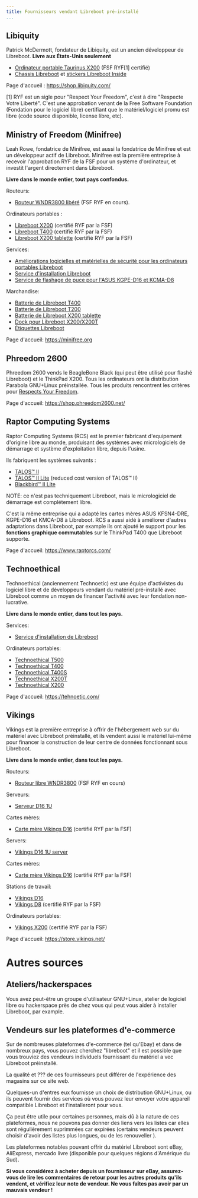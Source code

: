 ```yaml
---
title: Fournisseurs vendant Libreboot pré-installé
...
```


Libiquity
---------

Patrick McDermott, fondateur de Libiquity, est un ancien développeur de Libreboot. **Livre aux États-Unis seulement**

-   [Ordinateur portable Taurinus X200](https://shop.libiquity.com/product/taurinus-x200) (FSF RYF[1] certifié)
-   [Chassis Libreboot](https://shop.libiquity.com/product/libreboot-stickers-shaped-matte-vinyl-2x2.25-3-pack) et [stickers Libreboot Inside](https://shop.libiquity.com/product/libreboot-inside-case-badges-3-pack)

Page d'accueil :
<https://shop.libiquity.com/>

[1] RYF est un sigle pour "Respect Your Freedom", c'est à dire "Respecte Votre Liberté". C'est une approbation venant de la Free Software Foundation (Fondation pour le logiciel libre) certifiant que le matériel/logiciel promu est libre (code source disponible, license libre, etc).

Ministry of Freedom (Minifree)
-----------------------------

Leah Rowe, fondatrice de Minifree, est aussi la fondatrice de Minifree et est un développeur actif de Libreboot. Minifree est la première entreprise à recevoir l'approbation RYF de la FSF pour un système d'ordinateur, et investit l'argent directement dans Libreboot.

**Livre dans le monde entier, tout pays confondus.**

Routeurs:

-  [Routeur WNDR3800 libéré](https://minifree.org/product/minifree-wndr3800-libre-router/) (FSF RYF en cours).

Ordinateurs portables :

- [Libreboot X200](https://minifree.org/product/libreboot-x200/) (certifié RYF par la FSF)
- [Libreboot T400](https://minifree.org/product/libreboot-t400/) (certifié RYF par la FSF)
- [Libreboot X200 tablette](https://minifree.org/product/libreboot-x200-tablet/) (certifié RYF par la FSF)


Services:

-  [Améliorations logicielles et matérielles de sécurité pour les ordinateurs portables Libreboot](https://minifree.org/product/security-mods/)
-  [Service d'installation Libreboot](https://minifree.org/product/libreboot-installation-service/)
-  [Service de flashage de puce pour l'ASUS KGPE-D16 et KCMA-D8](https://minifree.org/product/d8-d16-chipflash/)

Marchandise:

-  [Batterie de Libreboot T400](https://minifree.org/product/libreboot-t400-battery/)
-  [Batterie de Libreboot T200](https://minifree.org/product/libreboot-x200-battery/)
-  [Batterie de Libreboot X200 tablette](https://minifree.org/product/libreboot-x200-tablet-battery/)
-  [Dock pour Libreboot X200/X200T](https://minifree.org/product/docking-station-for-libreboot-x200/)
-  [Étiquettes Libreboot](https://minifree.org/product/libreboot-stickers/)

Page d'accueil:
<https://minifree.org>


Phreedom 2600
---------

Phreedom 2600 vends le BeagleBone Black (qui peut être utilisé pour flashé Libreboot) et le ThinkPad X200.
Tous les ordinateurs ont la distribution Parabola GNU+Linux préinstallée.
Tous les produits rencontrent les critères pour [Respects Your Freedom](https://fsf.org/ryf).


Page d'accueil:
<https://shop.phreedom2600.net/>

Raptor Computing Systems
---------

Raptor Computing Systems (RCS) est le premier fabricant d'equipement d'origine libre au monde, produisant des systèmes avec micrologiciels de démarrage et système d'exploitation libre, depuis l'usine.

Ils fabriquent les systèmes suivants :

- [TALOS™ II](https://raptorcs.com/content/base/products.html)
- [TALOS™ II Lite](https://raptorcs.com/content/base/products.html) 
(reduced cost version of TALOS™ II)
- [Blackbird™ II Lite](https://raptorcs.com/content/base/products.html)

NOTE: ce n'est pas techniquement Libreboot, mais le micrologiciel de démarrage est complétement libre.

C'est la même entreprise qui a adapté les cartes mères ASUS KFSN4-DRE, KGPE-D16 et KMCA-D8 à Libreboot. RCS a aussi aidé à améliorer d'autres adaptations dans Libreboot, par example ils ont ajouté le support pour les **fonctions graphique commutables** sur le ThinkPad T400 que Libreboot supporte.

Page d'accueil:
<https://www.raptorcs.com/>

Technoethical
---------

Technoethical (anciennement Technoetic) est une équipe d'activistes du logiciel libre et de développeurs vendant du matériel pré-installé avec Libreboot comme un moyen de financer l'activité avec leur fondation non-lucrative.

**Livre dans le monde entier, dans tout les pays.**

Services:

-   [Service d'installation de Libreboot](https://technoetic.com/tet-lis)

Ordinateurs portables:

-   [Technoethical T500](https://tehnoetic.com/tet-t500)
-   [Technoethical T400](https://tehnoetic.com/tet-t400)
-   [Technoethical T400S](https://tehnoetic.com/tet-t400s)
-   [Technoethical X200T](https://tehnoetic.com/tet-x200t)
-   [Technoethical X200](https://tehnoetic.com/tet-x200)

Page d'accueil:
<https://tehnoetic.com/>

Vikings
---------

Vikings est la première entreprise à offrir de l'hébergement web sur du matériel avec Libreboot préinstallé, et ils vendent aussi le matériel lui-même pour financer la construction de leur centre de données fonctionnant sous Libreboot.

**Livre dans le monde entier, dans tout les pays.**

Routeurs:

-   [Routeur libre WNDR3800](https://store.vikings.net/libre-friendly-hardware/wndrrouter) (FSF RYF en cours)

Serveurs:

-   [Serveur D16 1U](https://store.vikings.net/libre-friendly-hardware/the-server-1u)
  
Cartes mères:

-   [Carte mère Vikings D16](https://store.vikings.net/libre-friendly-hardware/d16-ryf-certfied) (certifié RYF par la FSF)

Servers:

-   [Vikings D16 1U server](https://store.vikings.net/libre-friendly-hardware/the-server-1u)

Cartes mères:

-   [Carte mère Vikings D16](https://store.vikings.net/libre-friendly-hardware/d16-ryf-certfied) (certifié RYF par la FSF)

Stations de travail:

-   [Vikings D16](https://store.vikings.net/libre-friendly-hardware/vikings-d16-workstation)
-   [Vikings D8](https://store.vikings.net/ryf-certified-hardware/d8ryf) (certifié RYF par la FSF)

Ordinateurs portables:

-   [Vikings X200](https://store.vikings.net/libre-friendly-hardware/x200-ryf-certfied) (certifié RYF par la FSF)

Page d'accueil:
<https://store.vikings.net/>

Autres sources
===============


Ateliers/hackerspaces
--------

Vous avez peut-être un groupe d'utilisateur GNU+Linux, atelier de logiciel libre ou hackerspace près de chez vous qui peut vous aider à installer Libreboot, par example.


Vendeurs sur les plateformes d'e-commerce
---------------

Sur de nombreuses plateformes d'e-commerce (tel qu'Ebay) et dans de nombreux pays, vous pouvez cherchez "libreboot" et il est possible que vous trouviez des vendeurs individuels fournissant du matériel a vec Libreboot préinstallé.

La qualité et ??? de ces fournisseurs peut différer de l'expérience des magasins sur ce site web.

Quelques-un d'entres eux fournisse un choix de distribution GNU+Linux, ou ils peuvent fournir des services où vous pouvez leur envoyer votre appareil compatible Libreboot et l'installeront pour vous.

Ça peut être utile pour certaines personnes, mais dû à la nature de ces plateformes, nous ne pouvons pas donner des liens vers les listes car elles sont régulièrement suprimmées car expirées (certains vendeurs peuvent choisir d'avoir des listes plus longues, ou de les renouveller ).

Les plateformes notables pouvant offrir du matériel Libreboot sont eBay, AliExpress, mercado livre (disponible pour quelques régions d'Amérique du Sud).

**Si vous considérez à acheter depuis un fournisseur sur eBay, assurez-vous de lire les commentaires de retour pour les autres produits qu'ils vendent, et vérifiez leur note de vendeur. Ne vous faîtes pas avoir par un mauvais vendeur !**

